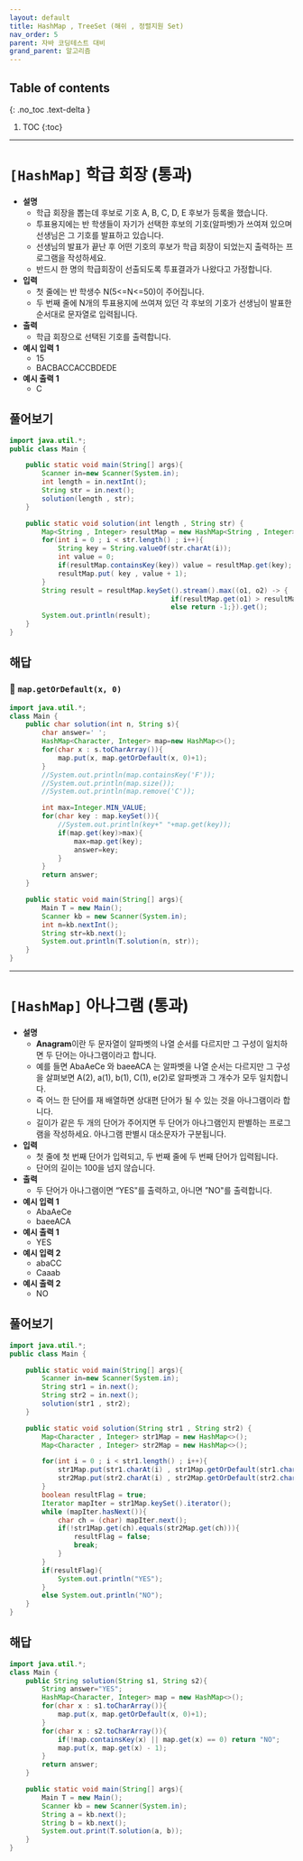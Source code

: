 ```yaml
---
layout: default
title: HashMap , TreeSet (해쉬 , 정렬지원 Set)
nav_order: 5
parent: 자바 코딩테스트 대비
grand_parent: 알고리즘
---
```

## Table of contents
{: .no_toc .text-delta }

1. TOC
{:toc}

---

# **`[HashMap]` 학급 회장 (통과)**
- **설명**
  - 학급 회장을 뽑는데 후보로 기호 A, B, C, D, E 후보가 등록을 했습니다.
  - 투표용지에는 반 학생들이 자기가 선택한 후보의 기호(알파벳)가 쓰여져 있으며 선생님은 그 기호를 발표하고 있습니다.
  - 선생님의 발표가 끝난 후 어떤 기호의 후보가 학급 회장이 되었는지 출력하는 프로그램을 작성하세요.
  - 반드시 한 명의 학급회장이 선출되도록 투표결과가 나왔다고 가정합니다.
- **입력**
  - 첫 줄에는 반 학생수 N(5<=N<=50)이 주어집니다.
  - 두 번째 줄에 N개의 투표용지에 쓰여져 있던 각 후보의 기호가 선생님이 발표한 순서대로 문자열로 입력됩니다.
- **출력**
  - 학급 회장으로 선택된 기호를 출력합니다.
- **예시 입력 1**
  - 15
  - BACBACCACCBDEDE
- **예시 출력 1**
  - C

## 풀어보기

```java
import java.util.*;
public class Main {

    public static void main(String[] args){
        Scanner in=new Scanner(System.in);
        int length = in.nextInt();
        String str = in.next();
        solution(length , str);
    }

    public static void solution(int length , String str) {
        Map<String , Integer> resultMap = new HashMap<String , Integer>();
        for(int i = 0 ; i < str.length() ; i++){
            String key = String.valueOf(str.charAt(i));
            int value = 0;
            if(resultMap.containsKey(key)) value = resultMap.get(key);
            resultMap.put( key , value + 1);
        }
        String result = resultMap.keySet().stream().max((o1, o2) -> {
                                        if(resultMap.get(o1) > resultMap.get(o2)) return 1;
                                        else return -1;}).get();
        System.out.println(result);
    }
}
```

## 해답

### 📌 `map.getOrDefault(x, 0)`

```java
import java.util.*;
class Main {
	public char solution(int n, String s){
		char answer=' ';
		HashMap<Character, Integer> map=new HashMap<>();
		for(char x : s.toCharArray()){
			map.put(x, map.getOrDefault(x, 0)+1);
		}
		//System.out.println(map.containsKey('F'));
		//System.out.println(map.size());
		//System.out.println(map.remove('C'));

		int max=Integer.MIN_VALUE;
		for(char key : map.keySet()){
			//System.out.println(key+" "+map.get(key));
			if(map.get(key)>max){
				max=map.get(key);
				answer=key;
			}
		}
		return answer;
	}

	public static void main(String[] args){
		Main T = new Main();
		Scanner kb = new Scanner(System.in);
		int n=kb.nextInt();
		String str=kb.next();
		System.out.println(T.solution(n, str));
	}
}
```

***

# **`[HashMap]` 아나그램 (통과)**

- **설명**
  - **Anagram**이란 두 문자열이 알파벳의 나열 순서를 다르지만 그 구성이 일치하면 두 단어는 아나그램이라고 합니다.
  - 예를 들면 AbaAeCe 와 baeeACA 는 알파벳을 나열 순서는 다르지만 그 구성을 살펴보면 A(2), a(1), b(1), C(1), e(2)로 알파벳과 그 개수가 모두 일치합니다.
  - 즉 어느 한 단어를 재 배열하면 상대편 단어가 될 수 있는 것을 아나그램이라 합니다.
  - 길이가 같은 두 개의 단어가 주어지면 두 단어가 아나그램인지 판별하는 프로그램을 작성하세요. 아나그램 판별시 대소문자가 구분됩니다.
- **입력**
  - 첫 줄에 첫 번째 단어가 입력되고, 두 번째 줄에 두 번째 단어가 입력됩니다.
  - 단어의 길이는 100을 넘지 않습니다.
- **출력**
  - 두 단어가 아나그램이면 “YES"를 출력하고, 아니면 ”NO"를 출력합니다.
- **예시 입력 1**
  - AbaAeCe
  - baeeACA
- **예시 출력 1**
  - YES
- **예시 입력 2**
  - abaCC
  - Caaab
- **예시 출력 2**
  - NO

## 풀어보기

```java
import java.util.*;
public class Main {

    public static void main(String[] args){
        Scanner in=new Scanner(System.in);
        String str1 = in.next();
        String str2 = in.next();
        solution(str1 , str2);
    }

    public static void solution(String str1 , String str2) {
        Map<Character , Integer> str1Map = new HashMap<>();
        Map<Character , Integer> str2Map = new HashMap<>();

        for(int i = 0 ; i < str1.length() ; i++){
            str1Map.put(str1.charAt(i) , str1Map.getOrDefault(str1.charAt(i) , 0) + 1);
            str2Map.put(str2.charAt(i) , str2Map.getOrDefault(str2.charAt(i) , 0) + 1);
        }
        boolean resultFlag = true;
        Iterator mapIter = str1Map.keySet().iterator();
        while (mapIter.hasNext()){
            char ch = (char) mapIter.next();
            if(!str1Map.get(ch).equals(str2Map.get(ch))){
                resultFlag = false;
                break;
            }
        }
        if(resultFlag){
            System.out.println("YES");
        }
        else System.out.println("NO");
    }
}
```

## 해답

```java
import java.util.*;
class Main {
	public String solution(String s1, String s2){
		String answer="YES";
		HashMap<Character, Integer> map = new HashMap<>();
		for(char x : s1.toCharArray()){
			map.put(x, map.getOrDefault(x, 0)+1);
		}
		for(char x : s2.toCharArray()){
			if(!map.containsKey(x) || map.get(x) == 0) return "NO";
			map.put(x, map.get(x) - 1);
		}
		return answer;
	}

	public static void main(String[] args){
		Main T = new Main();
		Scanner kb = new Scanner(System.in);
		String a = kb.next();
		String b = kb.next();
		System.out.print(T.solution(a, b));
	}
}
```
